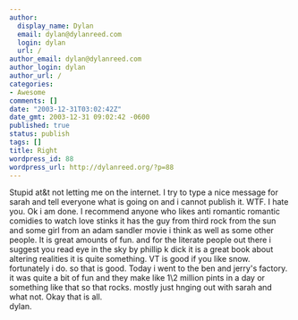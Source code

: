 ```yaml
---
author:
  display_name: Dylan
  email: dylan@dylanreed.com
  login: dylan
  url: /
author_email: dylan@dylanreed.com
author_login: dylan
author_url: /
categories:
- Awesome
comments: []
date: "2003-12-31T03:02:42Z"
date_gmt: 2003-12-31 09:02:42 -0600
published: true
status: publish
tags: []
title: Right
wordpress_id: 88
wordpress_url: http://dylanreed.org/?p=88
---
```


Stupid at&t not letting me on the internet. I try to type a nice message for sarah and tell everyone what is going on and i cannot publish it. WTF. I hate you. Ok i am done. I recommend anyone who likes anti romantic romantic comidies to watch love stinks it has the guy from third rock from the sun and some girl from an adam sandler movie i think as well as some other people. It is great amounts of fun. and for the literate people out there i suggest you read eye in the sky by phillip k dick it is a great book about altering realities it is quite something. VT is good if you like snow. fortunately i do. so that is good. Today i went to the ben and jerry's factory. it was quite a bit of fun and they make like 1\2 million pints in a day or something like that so that rocks. mostly just hnging out with sarah and what not. Okay that is all.  
dylan.
